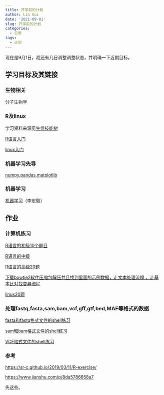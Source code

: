 ```yaml
---
title: 开学前的计划
author: Lin Gui
date: '2021-09-01'
slug: 开学前的计划
categories:
  - 日常
tags:
  - 计划
---
```

现在是9月1日，趁还有几日调整调整状态，并明确一下近期目标。

## 学习目标及其链接
### 生物相关
[分子生物学](https://www.bilibili.com/video/BV1vN411o7r3?spm_id_from=333.999.0.0)
### R及linux

学习资料来源见[生信技能树](https://mp.weixin.qq.com/s/Y-8YKye2jOw2tSLJnCvBlA)

[R语言入门](https://www.bilibili.com/video/BV1cs411j75B)

[linux入门](https://www.bilibili.com/video/BV1ds411g7eg)

### 机器学习先导
[numpy,pandas,matplotlib](https://www.bilibili.com/video/BV1hx411d7jb/?spm_id_from=333.788.recommend_more_video.3)
### 机器学习
[机器学习](https://www.bilibili.com/video/BV1Wv411h7kN?from=search&seid=2447943507609433127)（李宏毅）

## 作业
### 计算机练习

[R语言的初级10个题目](http://www.bio-info-trainee.com/3793.html)

[R语言的中级](http://www.bio-info-trainee.com/3750.html)

[R语言的高级20题](http://www.bio-info-trainee.com/3415.html)

[下载bowtie2软件压缩包解压并且找到里面的示例数据，走文本处理流程 ，走基本比对找变异流程](https://mp.weixin.qq.com/s/5rduc9Rxjtz_Bj_s--Z6Og)

[linux20题](http://www.bio-info-trainee.com/2900.html)

### 处理fastq,fasta,sam,bam,vcf,gff,gtf,bed,MAF等格式的数据

[fasta和fastq格式文件的shell练习](http://www.bio-info-trainee.com/3575.html)

[sam和bam格式文件的shell练习](http://www.bio-info-trainee.com/3578.html)

[VCF格式文件的shell练习](http://www.bio-info-trainee.com/3577.html)

### 参考

https://sr-c.github.io/2019/03/11/R-exercise/

https://www.jianshu.com/p/8da5786658a7

先这些。